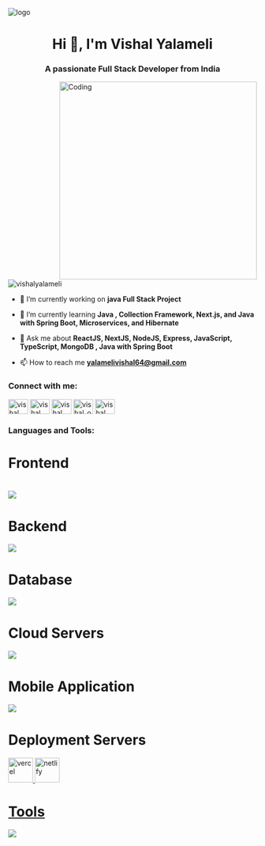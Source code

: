 ![logo](https://camo.githubusercontent.com/9a23836503c0a69b966ecf2a67d94a78ede959e6aa1ad60012d1589e7db445ba/68747470733a2f2f6d656469612e6c6963646e2e636f6d2f646d732f696d6167652f433444313641514874456f4c496f5063594f672f70726f66696c652d646973706c61796261636b67726f756e64696d6167652d736872696e6b5f3230305f3830302f302f313635363037333033333037393f653d3231343734383336343726763d6265746126743d33373733326e5344545f534f2d72436b6643326c7732345248377466725672596d346c4b724244474f5177)
<h1 align="center">Hi 👋, I'm Vishal Yalameli</h1>
<h3 align="center">A passionate Full Stack Developer from India</h3>
<img align="right" alt="Coding" width="400" src="https://camo.githubusercontent.com/2366b34bb903c09617990fb5fff4622f3e941349e846ddb7e73df872a9d21233/68747470733a2f2f63646e2e6472696262626c652e636f6d2f75736572732f3733303730332f73637265656e73686f74732f363538313234332f6176656e746f2e676966">

<p align="left"> <img src="https://komarev.com/ghpvc/?username=vishalyalameli&label=Profile%20views&color=0e75b6&style=flat" alt="vishalyalameli" /> </p>

- 🔭 I’m currently working on **java Full Stack Project**

- 🌱 I’m currently learning **Java , Collection Framework, Next.js, and Java with Spring Boot, Microservices, and Hibernate**

- 💬 Ask me about **ReactJS, NextJS, NodeJS, Express, JavaScript, TypeScript, MongoDB , Java with Spring Boot**

- 📫 How to reach me **yalamelivishal64@gmail.com**

<h3 align="left">Connect with me:</h3>
<p align="left">
<a href="https://twitter.com/vishal yalameli" target="blank"><img align="center" src="https://raw.githubusercontent.com/rahuldkjain/github-profile-readme-generator/master/src/images/icons/Social/twitter.svg" alt="vishal yalameli" height="30" width="40" /></a>
<a href="https://linkedin.com/in/vishal yalameli" target="blank"><img align="center" src="https://raw.githubusercontent.com/rahuldkjain/github-profile-readme-generator/master/src/images/icons/Social/linked-in-alt.svg" alt="vishal yalameli" height="30" width="40" /></a>
<a href="https://stackoverflow.com/users/vishal yalameli" target="blank"><img align="center" src="https://raw.githubusercontent.com/rahuldkjain/github-profile-readme-generator/master/src/images/icons/Social/stack-overflow.svg" alt="vishal yalameli" height="30" width="40" /></a>
<a href="https://instagram.com/vishal_official_4982" target="blank"><img align="center" src="https://raw.githubusercontent.com/rahuldkjain/github-profile-readme-generator/master/src/images/icons/Social/instagram.svg" alt="vishal_official_4982" height="30" width="40" /></a>
<a href="https://www.youtube.com/c/vishal song beats" target="blank"><img align="center" src="https://raw.githubusercontent.com/rahuldkjain/github-profile-readme-generator/master/src/images/icons/Social/youtube.svg" alt="vishal song beats" height="30" width="40" /></a>
</p>

<h3 align="left">Languages and Tools:</h3>
<h1>Frontend<h1/>
<p align="left">
  <a href="https://skillicons.dev">
    <img src="https://skillicons.dev/icons?i=html,css,js,react,next,ts,angular,vue,redux,tailwind,materialui,bootstrap" />
  </a>
</p>

# Backend
<p align="left">
  <a href="https://skillicons.dev">
    <img src="https://skillicons.dev/icons?i=nodejs,express,java,spring,python" />
  </a>
</p>

 # Database
<p align="left">
  <a href="https://skillicons.dev">
    <img src="https://skillicons.dev/icons?i=mongodb,mysql,postgresql" />
  </a>
</p>

# Cloud Servers
<p align="left">
  <a href="https://skillicons.dev">
    <img src="https://skillicons.dev/icons?i=azure,aws,firebase" />
  </a>
</p>

# Mobile Application
<p align="left">
  <a href="https://skillicons.dev">
    <img src="https://skillicons.dev/icons?i=kotlin,flutter,dart" />
  </a>
</p>

# Deployment Servers
<p align="left">
<a href="https://vercel.com" target="_blank" rel="noreferrer"> <img src="https://www.vectorlogo.zone/logos/vercel/vercel-icon.svg" alt="vercel" width="50" height="50"/>
<a href="https://netlify.com" target="_blank" rel="noreferrer"> <img src="https://www.vectorlogo.zone/logos/netlify/netlify-icon.svg" alt="netlify" width="50" height="50"/>
</p>

# Tools
<p align="left">
  <a href="https://skillicons.dev">
    <img src="https://skillicons.dev/icons?i=postman,git,github,vscode,eclipse,photoshop,redux,gitlab,docker,figma,linux,idea" />
  </a>
</p>



